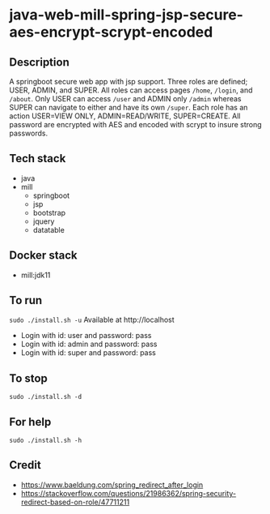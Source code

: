 # java-web-mill-spring-jsp-secure-aes-encrypt-scrypt-encoded

## Description
A springboot secure web app with jsp support.
Three roles are defined; USER, ADMIN, and SUPER. All roles
can access pages `/home`, `/login`, and `/about`. Only USER
can access `/user` and ADMIN only `/admin` whereas SUPER can
navigate to either and have its own `/super`. Each role
has an action USER=VIEW ONLY, ADMIN=READ/WRITE, SUPER=CREATE.
All password are encrypted with AES and encoded with scrypt
to insure strong passwords.

## Tech stack
- java
- mill
  - springboot
  - jsp
  - bootstrap
  - jquery
  - datatable

## Docker stack
- mill:jdk11

## To run
`sudo ./install.sh -u`
Available at http://localhost
- Login with id: user and password: pass
- Login with id: admin and password: pass
- Login with id: super and password: pass

## To stop
`sudo ./install.sh -d`

## For help
`sudo ./install.sh -h`

## Credit
- https://www.baeldung.com/spring_redirect_after_login
- https://stackoverflow.com/questions/21986362/spring-security-redirect-based-on-role/47711211
